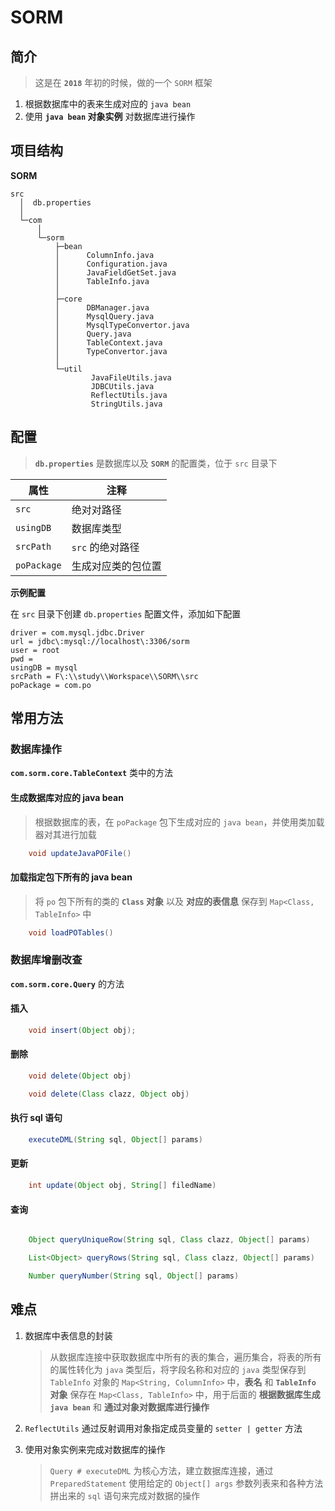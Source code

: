 # SORM

## 简介

> 这是在 **`2018`** 年初的时候，做的一个 `SORM` 框架

1. 根据数据库中的表来生成对应的 `java bean` 
2. 使用 **`java bean` 对象实例** 对数据库进行操作

## 项目结构

**SORM**

```
src
  │  db.properties
  │
  └─com
      │
      └─sorm
          ├─bean
          │      ColumnInfo.java
          │      Configuration.java
          │      JavaFieldGetSet.java
          │      TableInfo.java
          │
          ├─core
          │      DBManager.java
          │      MysqlQuery.java
          │      MysqlTypeConvertor.java
          │      Query.java
          │      TableContext.java
          │      TypeConvertor.java
          │
          └─util
                  JavaFileUtils.java
                  JDBCUtils.java
                  ReflectUtils.java
                  StringUtils.java
```

## 配置

> **`db.properties`** 是数据库以及 **`SORM`** 的配置类，位于 `src` 目录下

 属性       |   注释
----------- | -------
`src`       | 绝对对路径
`usingDB`   | 数据库类型
`srcPath`   | `src` 的绝对路径
`poPackage` | 生成对应类的包位置

**示例配置**

在 `src` 目录下创建 `db.properties` 配置文件，添加如下配置

```properties
driver = com.mysql.jdbc.Driver
url = jdbc\:mysql://localhost\:3306/sorm
user = root
pwd = 
usingDB = mysql
srcPath = F\:\\study\\Workspace\\SORM\\src
poPackage = com.po
```

## 常用方法

### 数据库操作

**`com.sorm.core.TableContext`** 类中的方法

#### 生成数据库对应的 java bean

> 根据数据库的表，在 `poPackage` 包下生成对应的 `java bean`，并使用类加载器对其进行加载

```java
    void updateJavaPOFile()
```

#### 加载指定包下所有的 java bean

> 将 `po` 包下所有的类的 **`Class` 对象** 以及 **对应的表信息** 保存到 `Map<Class, TableInfo>` 中

```java
    void loadPOTables()
```

### 数据库增删改查

**`com.sorm.core.Query`** 的方法

#### 插入

```java
    void insert(Object obj);
```
#### 删除

```java
    void delete(Object obj)

    void delete(Class clazz, Object obj)
```    

#### 执行 sql 语句

```java
    executeDML(String sql, Object[] params)
``` 


#### 更新    

```java
    int update(Object obj, String[] filedName)
```

#### 查询

```java

    Object queryUniqueRow(String sql, Class clazz, Object[] params)

    List<Object> queryRows(String sql, Class clazz, Object[] params)

    Number queryNumber(String sql, Object[] params)
```


## 难点

1. 数据库中表信息的封装

    > 从数据库连接中获取数据库中所有的表的集合，遍历集合，将表的所有的属性转化为 `java` 类型后，将字段名称和对应的 `java` 类型保存到 `TableInfo` 对象的 `Map<String, ColumnInfo>` 中，**表名** 和 **`TableInfo` 对象** 保存在 `Map<Class, TableInfo>` 中，用于后面的 **根据数据库生成 `java bean`** 和 **通过对象对数据库进行操作**

2. `ReflectUtils` 通过反射调用对象指定成员变量的 `setter | getter` 方法

3. 使用对象实例来完成对数据库的操作

    > `Query # executeDML` 为核心方法，建立数据库连接，通过 `PreparedStatement` 使用给定的 `Object[] args` 参数列表来和各种方法拼出来的 `sql` 语句来完成对数据的操作


